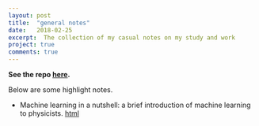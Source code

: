 ```yaml
---
layout: post
title:  "general notes"
date:   2018-02-25
excerpt:  The collection of my casual notes on my study and work
project: true
comments: true
---
```


**See the repo [here](https://github.com/refraction-ray/general-notes).**

Below are some highlight notes.

* Machine learning in a nutshell: a brief introduction of machine learning to physicists. [html](/misc/MLnutshell.html)